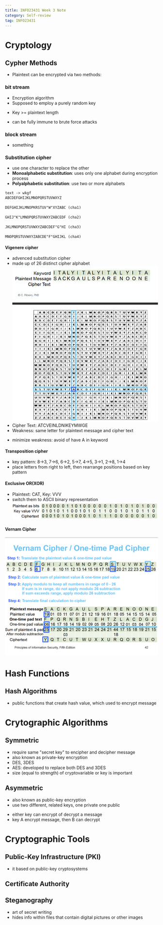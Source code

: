 ```yaml
---
title: INFO23431 Week 3 Note
category: Self-review
tag: INFO23431
---
```

# Cryptology
## Cypher Methods
* Plaintext can be encrypted via two methods:
### bit stream
* Encryption algorithm
* Supposed to employ a purely random key
 - Key >= plaintext length
* can be fully immune to brute force attacks
### block stream
* something
### Substitution cipher
* use one character to replace the other
* **Monoalphabetic substitution**: uses only one alphabet during encryption process
* **Polyalphabetic substitution**: use two or more alphabets
```
text -> wkgf
ABCDEFGHIJKLMNOPQRSTUVWXYZ

DEFGHIJKLMNOPKRSTUV"W"XYZABC (cha1)

GHIJ"K"LMNOPQRSTUVWXYZABCEDF (cha2)

JKLMNOPQRSTUVWXYZABCDEF"G"HI (cha3)

MNOPQRSTUVWXYZABCDE"F"GHIJKL (cha4)
```
#### Vigenere cipher
* advenced substitution cipher
* made up of 26 distinct cipher alphabet
![vigenere cipher](/assets/images/post_images/info23431-w3-2.png)
* Cipher Text: ATCVEINLDNIKEYMWGE
* Weakness: same letter for plaintext message and cipher text
 - minimize weakness: avoid of have A in keyword

#### Transposition cipher
* key pattern: 8->3, 7->6, 6->2, 5->7, 4->5, 3->1, 2->8, 1->4
* place letters from right to left, then rearrange positions based on key pattern

#### Exclusive OR(XOR)
* Plaintext: CAT, Key: VVV
* switch them to ASCII binary representation
![XOR Example](/assets/images/post_images/info23431-w3-3.png)

#### Vernam Cipher
![Vernam Example](/assets/images/post_images/info23431-w3-4.png)


# Hash Functions
## Hash Algorithms
* public functions that create hash value, which used to encrypt message

# Crytographic Algorithms
## Symmetric
* require same "secret key" to encipher and decipher message
* also known as private-key encryption
* DES, 3DES
* AES: developed to replace both DES and 3DES
* size (equal to strength) of cryptovariable or key is important
## Asymmetric
* also known as public-key encryption
* use two different, related keys, one private one public
- either key can encrypt of decrypt a message
- key A encrypt message, then B can decrypt

# Cryptographic Tools
## Public-Key Infrastructure (PKI)
* it based on public-key cryptosystems
## Certificate Authority

## Steganography
* art of secret writing
* hides info within files that contain digital pictures or other images
